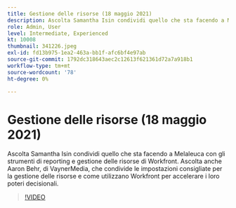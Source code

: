 ```yaml
---
title: Gestione delle risorse (18 maggio 2021)
description: Ascolta Samantha Isin condividi quello che sta facendo a Melaleuca con gli strumenti di reporting e gestione delle risorse di Workfront. Ascolta anche Aaron Behr, di VaynerMedia, ... (Le descrizioni devono essere comprese tra 60 e 160 caratteri)
role: Admin, User
level: Intermediate, Experienced
kt: 10008
thumbnail: 341226.jpeg
exl-id: fd13b975-1ea2-463a-bb1f-afc6bf4e97ab
source-git-commit: 1792dc318643aec2c12613f621361d72a7a918b1
workflow-type: tm+mt
source-wordcount: '78'
ht-degree: 0%

---
```


# Gestione delle risorse (18 maggio 2021)

Ascolta Samantha Isin condividi quello che sta facendo a Melaleuca con gli strumenti di reporting e gestione delle risorse di Workfront. Ascolta anche Aaron Behr, di VaynerMedia, che condivide le impostazioni consigliate per la gestione delle risorse e come utilizzano Workfront per accelerare i loro poteri decisionali.

>[!VIDEO](https://video.tv.adobe.com/v/341226/?quality=12&learn=on)
